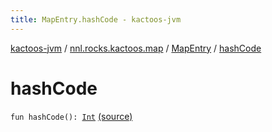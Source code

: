 ```yaml
---
title: MapEntry.hashCode - kactoos-jvm
---
```


[kactoos-jvm](../../index.html) / [nnl.rocks.kactoos.map](../index.html) / [MapEntry](index.html) / [hashCode](./hash-code.html)

# hashCode

`fun hashCode(): `[`Int`](https://kotlinlang.org/api/latest/jvm/stdlib/kotlin/-int/index.html) [(source)](https://github.com/neonailol/kactoos/blob/master/kactoos-jvm/src/main/kotlin/nnl/rocks/kactoos/map/MapEntry.kt#L37)